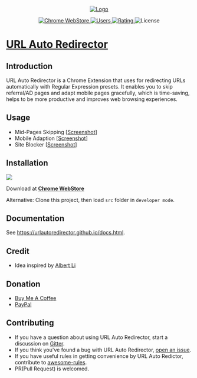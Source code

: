 <p align="center">
  <a href="https://urlautoredirector.github.io/">
  	<img src="https://raw.githubusercontent.com/URLAutoRedirector/URLAutoRedirector/master/src/images/icon-128.png" alt="Logo">
  </a>
</p>

<p align="center">
  <a href="https://chrome.google.com/webstore/detail/mckfcfnegaimgcgepikhdnajpkkhdnkn">
    <img src="https://img.shields.io/chrome-web-store/v/mckfcfnegaimgcgepikhdnajpkkhdnkn.svg" alt="Chrome WebStore">
  </a>
  <a href="https://chrome.google.com/webstore/detail/mckfcfnegaimgcgepikhdnajpkkhdnkn">
    <img src="https://img.shields.io/chrome-web-store/users/mckfcfnegaimgcgepikhdnajpkkhdnkn.svg" alt="Users" />
  </a>
  <a href="https://chrome.google.com/webstore/detail/mckfcfnegaimgcgepikhdnajpkkhdnkn">
    <img src="https://img.shields.io/chrome-web-store/rating/mckfcfnegaimgcgepikhdnajpkkhdnkn.svg" alt="Rating" />
  </a>
  <img src="https://img.shields.io/badge/license-MIT-blue.svg" alt="License" />
</p>

# [URL Auto Redirector](https://urlautoredirector.github.io/)

## Introduction

URL Auto Redirector is a Chrome Extension that uses for redirecting URLs automatically with Regular Expression presets. It enables you to skip referral/AD pages and adapt mobile pages gracefully, which is time-saving, helps to be more productive and improves web browsing experiences.

## Usage

* Mid-Pages Skipping \[[Screenshot](https://raw.githubusercontent.com/URLAutoRedirector/brand/master/promotion/midpage-skipping.png)\]
* Mobile Adaption \[[Screenshot](https://raw.githubusercontent.com/URLAutoRedirector/brand/master/promotion/mobile-adaption.png)\]
* Site Blocker \[[Screenshot](https://raw.githubusercontent.com/URLAutoRedirector/brand/master/promotion/site-blocker.png)\]

## Installation

[![](https://developer.chrome.com/webstore/images/ChromeWebStore_Badge_v2_496x150.png)](https://chrome.google.com/webstore/detail/mckfcfnegaimgcgepikhdnajpkkhdnkn)

Download at [__Chrome WebStore__](https://chrome.google.com/webstore/detail/mckfcfnegaimgcgepikhdnajpkkhdnkn)

Alternative: Clone this project, then load ```src``` folder in ```developer mode```.

## Documentation

See <https://urlautoredirector.github.io/docs.html>.

## Credit

* Idea inspired by [Albert Li](https://github.com/lzb)

## Donation

* [Buy Me A Coffee](https://www.buymeacoffee.com/crispgm)
* [PayPal](https://www.paypal.me/crispgm)

## Contributing

* If you have a question about using URL Auto Redirector, start a discussion on [Gitter](https://gitter.im/UrlAutoRedirector/UrlAutoRedirector).
* If you think you've found a bug with URL Auto Redirector, [open an issue](https://github.com/crispgm/URLAutoRedirector/issues/new).
* If you have useful rules in getting convenience by URL Auto Redictor, contribute to [awesome-rules](https://github.com/URLAutoRedirector/awesome-rules).
* PR(Pull Request) is welcomed.
